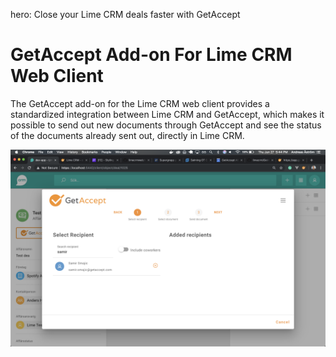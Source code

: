hero: Close your Lime CRM deals faster with GetAccept

# GetAccept Add-on For Lime CRM Web Client

The GetAccept add-on for the Lime CRM web client provides a standardized integration between Lime CRM and GetAccept, which makes it possible to send out new documents through GetAccept and see the status of the documents already sent out, directly in Lime CRM.

![Screenshot](images/lime.png)
